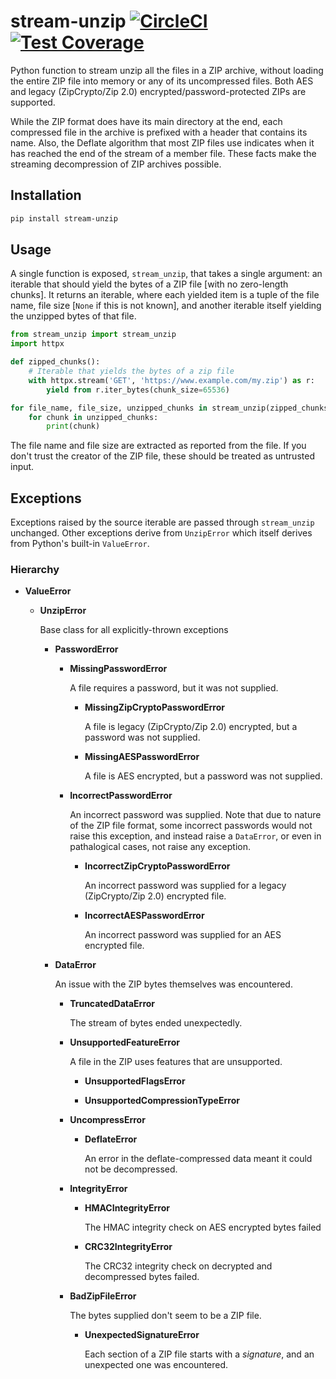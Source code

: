# stream-unzip [![CircleCI](https://circleci.com/gh/uktrade/stream-unzip.svg?style=shield)](https://circleci.com/gh/uktrade/stream-unzip) [![Test Coverage](https://api.codeclimate.com/v1/badges/02144f986cd3eecf4a0b/test_coverage)](https://codeclimate.com/github/uktrade/stream-unzip/test_coverage)

Python function to stream unzip all the files in a ZIP archive, without loading the entire ZIP file into memory or any of its uncompressed files. Both AES and legacy (ZipCrypto/Zip 2.0) encrypted/password-protected ZIPs are supported.

While the ZIP format does have its main directory at the end, each compressed file in the archive is prefixed with a header that contains its name. Also, the Deflate algorithm that most ZIP files use indicates when it has reached the end of the stream of a member file. These facts make the streaming decompression of ZIP archives possible.


## Installation

```bash
pip install stream-unzip
```


## Usage

A single function is exposed, `stream_unzip`, that takes a single argument: an iterable that should yield the bytes of a ZIP file [with no zero-length chunks]. It returns an iterable, where each yielded item is a tuple of the file name, file size [`None` if this is not known], and another iterable itself yielding the unzipped bytes of that file.

```python
from stream_unzip import stream_unzip
import httpx

def zipped_chunks():
    # Iterable that yields the bytes of a zip file
    with httpx.stream('GET', 'https://www.example.com/my.zip') as r:
        yield from r.iter_bytes(chunk_size=65536)

for file_name, file_size, unzipped_chunks in stream_unzip(zipped_chunks(), password=b'my-password'):
    for chunk in unzipped_chunks:
        print(chunk)
```

The file name and file size are extracted as reported from the file. If you don't trust the creator of the ZIP file, these should be treated as untrusted input.


## Exceptions

Exceptions raised by the source iterable are passed through `stream_unzip` unchanged. Other exceptions derive from `UnzipError` which itself derives from Python's built-in `ValueError`.

### Hierarchy

- **ValueError**

  - **UnzipError**

    Base class for all explicitly-thrown exceptions

    - **PasswordError**

        - **MissingPasswordError**

          A file requires a password, but it was not supplied.

          - **MissingZipCryptoPasswordError**

            A file is legacy (ZipCrypto/Zip 2.0) encrypted, but a password was not supplied.

          - **MissingAESPasswordError**

            A file is AES encrypted, but a password was not supplied.

        - **IncorrectPasswordError**

          An incorrect password was supplied. Note that due to nature of the ZIP file format, some incorrect passwords would not raise this exception, and instead raise a `DataError`, or even in pathalogical cases, not raise any exception.

          - **IncorrectZipCryptoPasswordError**

            An incorrect password was supplied for a legacy (ZipCrypto/Zip 2.0) encrypted file.

          - **IncorrectAESPasswordError**

            An incorrect password was supplied for an AES encrypted file.

    - **DataError**

      An issue with the ZIP bytes themselves was encountered.

      - **TruncatedDataError**

        The stream of bytes ended unexpectedly.

      - **UnsupportedFeatureError**

        A file in the ZIP uses features that are unsupported.

        - **UnsupportedFlagsError**

        - **UnsupportedCompressionTypeError**

      - **UncompressError**

        - **DeflateError**

          An error in the deflate-compressed data meant it could not be decompressed.

      - **IntegrityError**

        - **HMACIntegrityError**

          The HMAC integrity check on AES encrypted bytes failed

        - **CRC32IntegrityError**

          The CRC32 integrity check on decrypted and decompressed bytes failed.

      - **BadZipFileError**

        The bytes supplied don't seem to be a ZIP file.

        - **UnexpectedSignatureError**

          Each section of a ZIP file starts with a _signature_, and an unexpected one was encountered.

